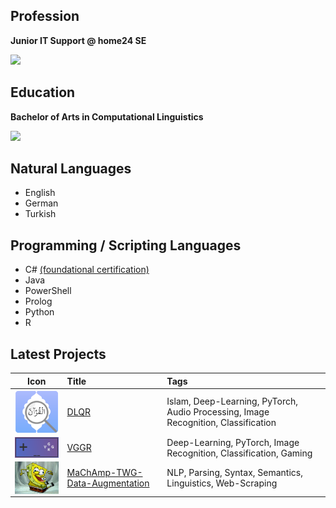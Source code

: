 ## Profession
**Junior IT Support @ home24 SE**

<img src='https://raw.githubusercontent.com/m4cit/m4cit/main/IT_support.gif' width="320">

## Education
**Bachelor of Arts in Computational Linguistics**

<img src='https://raw.githubusercontent.com/m4cit/m4cit/main/stop writing.gif' width="320">

## Natural Languages
- English
- German
- Turkish

## Programming / Scripting Languages
- C# [(foundational certification)](https://freecodecamp.org/certification/m4cit/foundational-c-sharp-with-microsoft)
- Java
- PowerShell
- Prolog
- Python
- R

## Latest Projects

| Icon |  Title |  Tags  |
|:----:|:-------|:-------|
|<img src='https://raw.githubusercontent.com/m4cit/DLQR/main/gallery/icon.png' align="center" width="120">|[DLQR](https://github.com/m4cit/DLQR)|Islam, Deep-Learning, PyTorch, Audio Processing, Image Recognition, Classification|
|<img src='https://raw.githubusercontent.com/m4cit/VGGR/main/gallery/icon.png' align="center" width="150">|[VGGR](https://github.com/m4cit/VGGR)|Deep-Learning, PyTorch, Image Recognition, Classification, Gaming|
|<img src='https://raw.githubusercontent.com/m4cit/m4cit/main/no_icon.png' align="center" width="100">|[MaChAmp-TWG-Data-Augmentation](https://github.com/m4cit/MaChAmp-TWG-Data-Augmentation)|NLP, Parsing, Syntax, Semantics, Linguistics, Web-Scraping|

